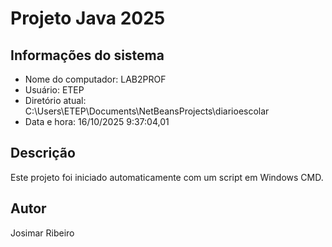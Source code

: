 # Projeto Java 2025 
 
## Informações do sistema 
- Nome do computador: LAB2PROF 
- Usuário: ETEP 
- Diretório atual: C:\Users\ETEP\Documents\NetBeansProjects\diarioescolar 
- Data e hora: 16/10/2025  9:37:04,01 
 
## Descrição 
Este projeto foi iniciado automaticamente com um script em Windows CMD. 
 
## Autor 
Josimar Ribeiro 
 

